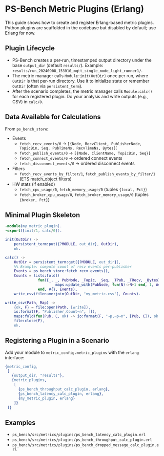 # PS-Bench Metric Plugins (Erlang)

This guide shows how to create and register Erlang-based metric plugins. Python plugins are scaffolded in the codebase but disabled by default; use Erlang for now.

## Plugin Lifecycle
- PS-Bench creates a per-run, timestamped output directory under the base `output_dir` (default `results/`). Example: `results/run_20240908_153010_mqtt_single_node_light_runner1/`.
- The metric manager calls `Module:init(OutDir)` once per run, where `OutDir` is that per-run directory. Use it to initialize state or remember `OutDir` (often via `persistent_term`).
- After the scenario completes, the metric manager calls `Module:calc()` for each registered plugin. Do your analysis and write outputs (e.g., CSV) in `calc/0`.

## Data Available for Calculations
From `ps_bench_store`:
- Events
  - `fetch_recv_events/0` → `[{Node, RecvClient, PublisherNode, TopicBin, Seq, PubTimeNs, RecvTimeNs, Bytes}]`
  - `fetch_publish_events/0` → `[{Node, ClientName, TopicBin, Seq}]`
  - `fetch_connect_events/0` → ordered connect events
  - `fetch_disconnect_events/0` → ordered disconnect events
- Filters
  - `fetch_recv_events_by_filter/1`, `fetch_publish_events_by_filter/1` (ETS match_object filters)
- HW stats (if enabled)
  - `fetch_cpu_usage/0`, `fetch_memory_usage/0` (tuples `{local, Pct}`)
  - `fetch_broker_cpu_usage/0`, `fetch_broker_memory_usage/0` (tuples `{broker, Pct}`)

## Minimal Plugin Skeleton
```erlang
-module(my_metric_plugin).
-export([init/1, calc/0]).

init(OutDir) ->
    persistent_term:put({?MODULE, out_dir}, OutDir),
    ok.

calc() ->
    OutDir = persistent_term:get({?MODULE, out_dir}),
    %% Example: compute count of recv events per-publisher
    Events = ps_bench_store:fetch_recv_events(),
    Counts = lists:foldl(
               fun({_, _, PubNode, _Topic, _Seq, _TPub, _TRecv, _Bytes}, Acc) ->
                       maps:update_with(PubNode, fun(N)->N+1 end, 1, Acc)
               end, #{}, Events),
    write_csv(filename:join(OutDir, "my_metric.csv"), Counts).

write_csv(Path, Map) ->
    {ok, F} = file:open(Path, [write]),
    io:format(F, "Publisher,Count~n", []),
    maps:fold(fun(Pub, C, ok) -> io:format(F, "~p,~p~n", [Pub, C]), ok end, ok, Map),
    file:close(F),
    ok.
```

## Registering a Plugin in a Scenario
Add your module to `metric_config.metric_plugins` with the `erlang` interface:
```erlang
{metric_config,
 [
   {output_dir, "results"},
   {metric_plugins,
    [
      {ps_bench_throughput_calc_plugin, erlang},
      {ps_bench_latency_calc_plugin, erlang},
      {my_metric_plugin, erlang}
    ]}
 ]}
```

## Examples
- `ps_bench/src/metrics/plugins/ps_bench_latency_calc_plugin.erl`
- `ps_bench/src/metrics/plugins/ps_bench_throughput_calc_plugin.erl`
- `ps_bench/src/metrics/plugins/ps_bench_dropped_message_calc_plugin.erl`
